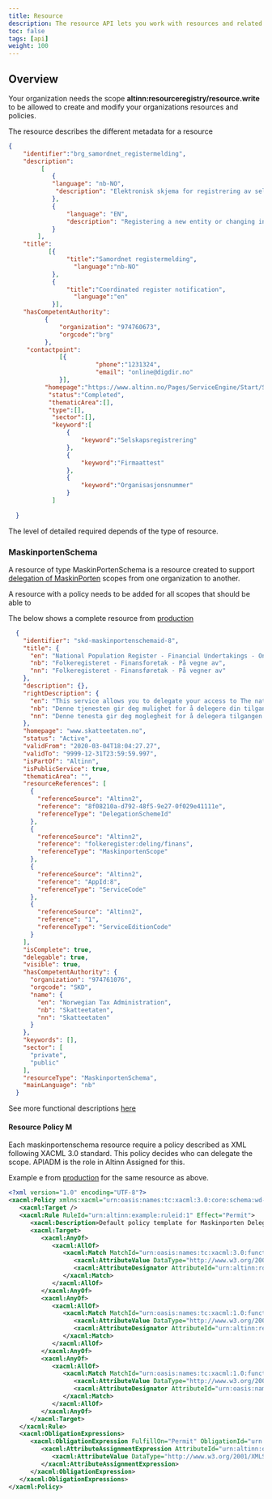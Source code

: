 ```yaml
---
title: Resource
description: The resource API lets you work with resources and related policies.
toc: false
tags: [api]
weight: 100
---
```


## Overview

Your organization needs the scope **altinn:resourceregistry/resource.write**
to be allowed to create and modify your organizations resources and policies. 


The resource describes the different metadata for a resource

```json
{
    "identifier":"brg_samordnet_registermelding",
    "description": 
         [
            {
            "language": "nb-NO",
             "description": "Elektronisk skjema for registrering av selskap" 
            },
            {
                "language": "EN",
                "description": "Registering a new entity or changing information regarding an existing entity" 
            }
        ],
    "title": 
           [{
                "title":"Samordnet registermelding",
                  "language":"nb-NO"
            },
            {
                "title":"Coordinated register notification",
                  "language":"en"
            }],
    "hasCompetentAuthority":
          {
              "organization": "974760673",
              "orgcode":"brg"
          },
     "contactpoint": 
              [{
                        "phone":"1231324",
                        "email": "online@digdir.no"
              }],
          "homepage":"https://www.altinn.no/Pages/ServiceEngine/Start/StartService.aspx?ServiceEditionCode=1&ServiceCode=3498&M=SP&DontChooseReportee=true&O=personal",
           "status":"Completed", 
           "thematicArea":[],
           "type":[],
            "sector":[],
            "keyword":[
                {
                    "keyword":"Selskapsregistrering"
                },
                {
                    "keyword":"Firmaattest"
                },
                {
                    "keyword":"Organisasjonsnummer"
                }
            ]          
  
  }
```

The level of detailed required depends of the type of resource.

### MaskinportenSchema

A resource of type MaskinPortenSchema is a resource created to support [delegation of MaskinPorten](https://altinn.github.io/docs/utviklingsguider/api-delegering/tilgangsstyrer/) scopes from one organization to another. 

A resource with a policy needs to be added for all scopes that should be able to 

The below shows a complete resource from [production](https://platform.altinn.no/resourceregistry/api/v1/resource/skd-maskinportenschemaid-8/)


```json
  {
    "identifier": "skd-maskinportenschemaid-8",
    "title": {
      "en": "National Population Register - Financial Undertakings - On behalf of",
      "nb": "Folkeregisteret - Finansforetak - På vegne av",
      "nn": "Folkeregisteret - Finansføretak - På vegner av"
    },
    "description": {},
    "rightDescription": {
      "en": "This service allows you to delegate your access to The national Population Register information to a provider. Once the delegation has been completed, the provider will be notified that they can use the services available within the rights",
      "nb": "Denne tjenesten gir deg mulighet for å delegere din tilgang til folkeregisteropplysninger til en  leverandør. Når delegeringen er utført, vil leverandøren motta melding om at de på vegne av din virksomhet kan benyttet de tjenester som er ti",
      "nn": "Denne tenesta gir deg moglegheit for å delegera tilgangen din til folkeregisteropplysningar til ein leverandør. Når delegeringen er utførte, vil leverandøren få melding om at dei på vegner av verksemda di kan nytta dei tenestene som er tilg"
    },
    "homepage": "www.skatteetaten.no",
    "status": "Active",
    "validFrom": "2020-03-04T18:04:27.27",
    "validTo": "9999-12-31T23:59:59.997",
    "isPartOf": "Altinn",
    "isPublicService": true,
    "thematicArea": "",
    "resourceReferences": [
      {
        "referenceSource": "Altinn2",
        "reference": "8f08210a-d792-48f5-9e27-0f029e41111e",
        "referenceType": "DelegationSchemeId"
      },
      {
        "referenceSource": "Altinn2",
        "reference": "folkeregister:deling/finans",
        "referenceType": "MaskinportenScope"
      },
      {
        "referenceSource": "Altinn2",
        "reference": "AppId:8",
        "referenceType": "ServiceCode"
      },
      {
        "referenceSource": "Altinn2",
        "reference": "1",
        "referenceType": "ServiceEditionCode"
      }
    ],
    "isComplete": true,
    "delegable": true,
    "visible": true,
    "hasCompetentAuthority": {
      "organization": "974761076",
      "orgcode": "SKD",
      "name": {
        "en": "Norwegian Tax Administration",
        "nb": "Skatteetaten",
        "nn": "Skatteetaten"
      }
    },
    "keywords": [],
    "sector": [
      "private",
      "public"
    ],
    "resourceType": "MaskinportenSchema",
    "mainLanguage": "nb"
  }
  ```

See more functional descriptions [here](/authorization/modules/resourceregistry/)


#### Resource Policy M

Each maskinportenschema resource require a policy described as XML following XACML 3.0 standard. This policy decides who can
delegate the scope. APIADM is the role in Altinn Assigned for this. 

Example e from [production](https://platform.altinn.no/resourceregistry/api/v1/resource/skd-maskinportenschemaid-8/policy/)
for the same resource as above.

```xml
<?xml version="1.0" encoding="UTF-8"?>
<xacml:Policy xmlns:xacml="urn:oasis:names:tc:xacml:3.0:core:schema:wd-17" xmlns:xsl="http://www.w3.org/2001/XMLSchema-instance" PolicyId="urn:altinn:example:delegationscheme:policyid:1" Version="1.0" RuleCombiningAlgId="urn:oasis:names:tc:xacml:3.0:rule-combining-algorithm:deny-overrides">
   <xacml:Target />
   <xacml:Rule RuleId="urn:altinn:example:ruleid:1" Effect="Permit">
      <xacml:Description>Default policy template for Maskinporten DelegationSchemes</xacml:Description>
      <xacml:Target>
         <xacml:AnyOf>
            <xacml:AllOf>
               <xacml:Match MatchId="urn:oasis:names:tc:xacml:3.0:function:string-equal-ignore-case">
                  <xacml:AttributeValue DataType="http://www.w3.org/2001/XMLSchema#string">APIADM</xacml:AttributeValue>
                  <xacml:AttributeDesignator AttributeId="urn:altinn:rolecode" Category="urn:oasis:names:tc:xacml:1.0:subject-category:access-subject" DataType="http://www.w3.org/2001/XMLSchema#string" MustBePresent="false" />
               </xacml:Match>
            </xacml:AllOf>
         </xacml:AnyOf>
         <xacml:AnyOf>
            <xacml:AllOf>
               <xacml:Match MatchId="urn:oasis:names:tc:xacml:1.0:function:string-equal">
                  <xacml:AttributeValue DataType="http://www.w3.org/2001/XMLSchema#string">skd-maskinportenschemaid-8</xacml:AttributeValue>
                  <xacml:AttributeDesignator AttributeId="urn:altinn:resource" Category="urn:oasis:names:tc:xacml:3.0:attribute-category:resource" DataType="http://www.w3.org/2001/XMLSchema#string" MustBePresent="false" />
               </xacml:Match>
            </xacml:AllOf>
         </xacml:AnyOf>
         <xacml:AnyOf>
            <xacml:AllOf>
               <xacml:Match MatchId="urn:oasis:names:tc:xacml:1.0:function:string-equal">
                  <xacml:AttributeValue DataType="http://www.w3.org/2001/XMLSchema#string">scopeaccess</xacml:AttributeValue>
                  <xacml:AttributeDesignator AttributeId="urn:oasis:names:tc:xacml:1.0:action:action-id" Category="urn:oasis:names:tc:xacml:3.0:attribute-category:action" DataType="http://www.w3.org/2001/XMLSchema#string" MustBePresent="false" />
               </xacml:Match>
            </xacml:AllOf>
         </xacml:AnyOf>
      </xacml:Target>
   </xacml:Rule>
   <xacml:ObligationExpressions>
      <xacml:ObligationExpression FulfillOn="Permit" ObligationId="urn:altinn:obligation:authenticationLevel1">
         <xacml:AttributeAssignmentExpression AttributeId="urn:altinn:obligation1-assignment1" Category="urn:altinn:minimum-authenticationlevel">
            <xacml:AttributeValue DataType="http://www.w3.org/2001/XMLSchema#integer">2</xacml:AttributeValue>
         </xacml:AttributeAssignmentExpression>
      </xacml:ObligationExpression>
   </xacml:ObligationExpressions>
</xacml:Policy>

```
